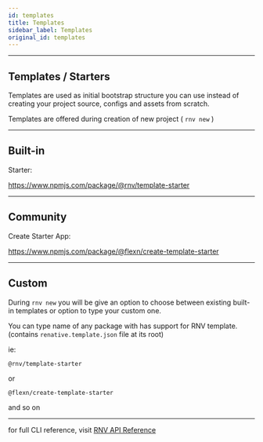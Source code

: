 ```yaml
---
id: templates
title: Templates
sidebar_label: Templates
original_id: templates
---
```


<!-- <img className="header-image" src="https://renative.org/img/ic_templates.png" width="50" height="50" /> -->

---
## Templates / Starters

Templates are used as initial bootstrap structure you can use instead of creating your project source, configs and assets from scratch.

Templates are offered during creation of new project ( `rnv new` )


---
## Built-in

Starter:

https://www.npmjs.com/package/@rnv/template-starter



---
## Community

Create Starter App:

https://www.npmjs.com/package/@flexn/create-template-starter

---
## Custom

During `rnv new` you will be give an option to choose between existing built-in templates or option to type your custom one.

You can type name of any package with has support for RNV template. (contains `renative.template.json` file at its root)

ie:

`@rnv/template-starter`

or

`@flexn/create-template-starter`

and so on



---

for full CLI reference, visit [RNV API Reference](../api/cli)
